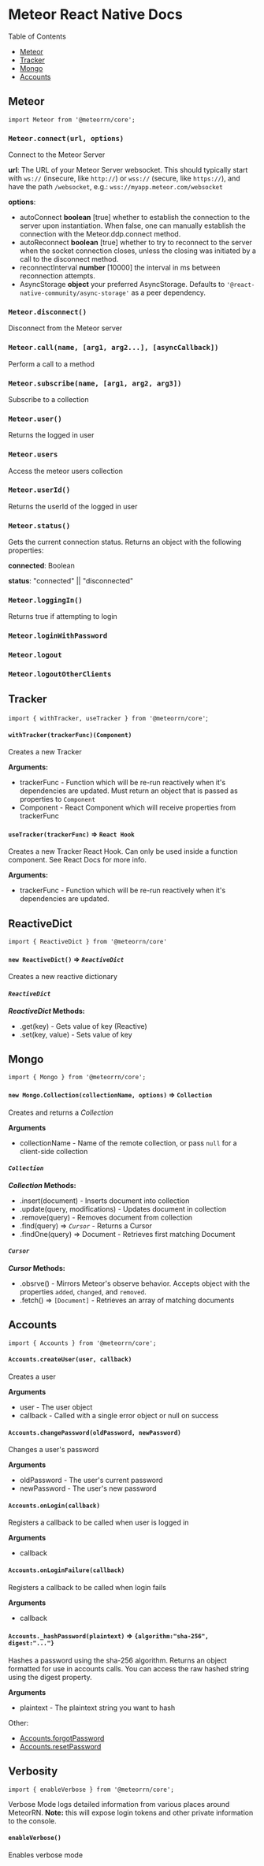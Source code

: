 # Meteor React Native Docs

Table of Contents
- [Meteor](#meteor)
- [Tracker](#tracker)
- [Mongo](#mongo)
- [Accounts](#accounts)

<h2 id="meteor">Meteor</h2>

`import Meteor from '@meteorrn/core';`


### `Meteor.connect(url, options)`
Connect to the Meteor Server

**url**: The URL of your Meteor Server websocket. This should typically start with `ws://` (insecure, like `http://`) or `wss://` (secure, like `https://`), and have the path `/websocket`, e.g.: `wss://myapp.meteor.com/websocket`

**options**:
* autoConnect **boolean** [true] whether to establish the connection to the server upon instantiation. When false, one can manually establish the connection with the Meteor.ddp.connect method.
* autoReconnect **boolean** [true] whether to try to reconnect to the server when the socket connection closes, unless the closing was initiated by a call to the disconnect method.
* reconnectInterval **number** [10000] the interval in ms between reconnection attempts.
* AsyncStorage **object** your preferred AsyncStorage. Defaults to `'@react-native-community/async-storage'` as a peer dependency.

### `Meteor.disconnect()`
Disconnect from the Meteor server

### `Meteor.call(name, [arg1, arg2...], [asyncCallback])`
Perform a call to a method

### `Meteor.subscribe(name, [arg1, arg2, arg3])`
Subscribe to a collection

### `Meteor.user()`
Returns the logged in user

### `Meteor.users`
Access the meteor users collection

### `Meteor.userId()`
Returns the userId of the logged in user

### `Meteor.status()`
Gets the current connection status. Returns an object with the following properties:

**connected**: Boolean

**status**: "connected" || "disconnected"

### `Meteor.loggingIn()`
Returns true if attempting to login

### `Meteor.loginWithPassword`

### `Meteor.logout`

### `Meteor.logoutOtherClients`



<h2 id="tracker">Tracker</h2>

`import { withTracker, useTracker } from '@meteorrn/core'`;


#### `withTracker(trackerFunc)(Component)`
Creates a new Tracker

**Arguments:**
  * trackerFunc - Function which will be re-run reactively when it's dependencies are updated. Must return an object that is passed as properties to `Component`
  * Component - React Component which will receive properties from trackerFunc


#### `useTracker(trackerFunc)` => `React Hook`
Creates a new Tracker React Hook. Can only be used inside a function component. See React Docs for more info.

**Arguments:**
  * trackerFunc - Function which will be re-run reactively when it's dependencies are updated. 



## ReactiveDict

`import { ReactiveDict } from '@meteorrn/core'`

#### `new ReactiveDict()` => *`ReactiveDict`*
Creates a new reactive dictionary


#### *`ReactiveDict`*

***ReactiveDict* Methods:**
  * .get(key) - Gets value of key (Reactive)
  * .set(key, value) - Sets value of key



<h2 id="mongo">Mongo</h2>

`import { Mongo } from '@meteorrn/core';`

#### `new Mongo.Collection(collectionName, options)` => `Collection`
Creates and returns a *Collection*

**Arguments**
  * collectionName - Name of the remote collection, or pass `null` for a client-side collection


#### *`Collection`*

***Collection* Methods:**
  * .insert(document) - Inserts document into collection
  * .update(query, modifications) - Updates document in collection
  * .remove(query) - Removes document from collection
  * .find(query) => *`Cursor`* - Returns a Cursor
  * .findOne(query) => Document - Retrieves first matching Document


#### *`Cursor`*

***Cursor* Methods:**
  * .obsrve() - Mirrors Meteor's observe behavior. Accepts object with the properties `added`, `changed`, and `removed`.
  * .fetch() => `[Document]` - Retrieves an array of matching documents



<h2 id="accounts">Accounts</h2>

`import { Accounts } from '@meteorrn/core';`


#### `Accounts.createUser(user, callback)`
Creates a user

**Arguments**
  * user - The user object
  * callback - Called with a single error object or null on success


#### `Accounts.changePassword(oldPassword, newPassword)`
Changes a user's password

**Arguments**
  * oldPassword - The user's current password
  * newPassword - The user's new password


#### `Accounts.onLogin(callback)`
Registers a callback to be called when user is logged in

**Arguments**
  * callback


#### `Accounts.onLoginFailure(callback)`
Registers a callback to be called when login fails

**Arguments**
  * callback


#### `Accounts._hashPassword(plaintext)` => `{algorithm:"sha-256", digest:"..."}`
Hashes a password using the sha-256 algorithm. Returns an object formatted for use in accounts calls. You can access the raw hashed string using the digest property.

**Arguments**
  * plaintext - The plaintext string you want to hash

Other:

* [Accounts.forgotPassword](http://docs.meteor.com/#/full/accounts_changepassword)
* [Accounts.resetPassword](http://docs.meteor.com/#/full/accounts_resetpassword)



## Verbosity
`import { enableVerbose } from '@meteorrn/core';`

Verbose Mode logs detailed information from various places around MeteorRN. **Note:** this will expose login tokens and other private information to the console.


#### `enableVerbose()`
Enables verbose mode

